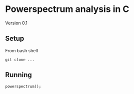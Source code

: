 # Powerspectrum analysis in C

Version 0.1

## Setup
From bash shell
```
git clone ...
```

## Running

```
powerspectrum();
```

